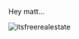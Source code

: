 Hey matt...

![itsfreerealestate](https://github.com/aehoppe/freerealestate/blob/master/fre.gif "Free Real Estate")
